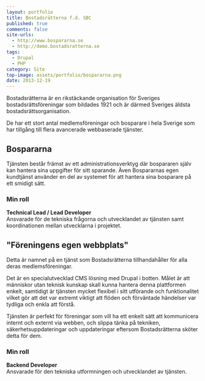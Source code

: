 ```yaml
---
layout: portfolio
title: Bostadsrätterna f.d. SBC
published: true
comments: false
site-urls:
  - http://www.bospararna.se
  - http://demo.bostadsratterna.se
tags:
  - Drupal
  - PHP
category: Site
top-image: assets/portfolio/bospararna.png
date: 2013-12-19
---
```


Bostadsrätterna är en rikstäckande organisation för Sveriges bostadsrättsföreningar som bildades 1921 och är därmed
Sveriges äldsta bostadsrättsorganisation.

De har ett stort antal medlemsföreningar och bosparare i hela Sverige som har tillgång till flera avancerade webbaserade
tjänster.

<!--more-->

## Bospararna
Tjänsten består främst av ett administrationsverktyg där bospararen själv kan hantera sina uppgifter för sitt sparande.
Även Bospararnas egen kundtjänst använder en del av systemet för att hantera sina bosparare på ett smidigt sätt.

### Min roll
**Technical Lead / Lead Developer**<br/>
Ansvarade för de tekniska frågorna och utvecklandet av tjänsten samt koordinationen mellan utvecklarna i projektet.

## "Föreningens egen webbplats"
Detta är namnet på en tjänst som Bostadsrätterna tillhandahåller för alla deras medlemsföreningar.

Det är en specialutvecklad CMS lösning med Drupal i botten. Målet är att människor utan teknisk kunskap skall kunna hantera denna plattformen enkelt, samtidigt är tjänsten mycket flexibel i sitt utförande och funktionalitet vilket gör att det var extremt viktigt att flöden och förväntade händelser var tydliga och enkla att förstå.

Tjänsten är perfekt för föreningar som vill ha ett enkelt sätt att kommunicera internt och externt via webben, och slippa tänka på tekniken, säkerhetsuppdateringar och uppdateringar eftersom Bostadsrätterna sköter detta för dem.

### Min roll
**Backend Developer**<br/>
Ansvarade för den tekniska utformningen och utvecklandet av tjänsten.
